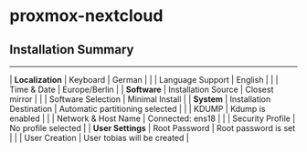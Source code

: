 # proxmox-nextcloud
## Installation Summary
--------------------------------------------------------------------------------------------
| **Localization**  | Keyboard                  | German                                   |
|                   | Language Support          | English                                  |
|                   | Time & Date               | Europe/Berlin                            |
| **Software**      | Installation Source       | Closest mirror                           |
|                   | Software Selection        | Minimal Install                          |
| **System**        | Installation Destination  | Automatic partitioning selected          |
|                   | KDUMP                     | Kdump is enabled                         |
|                   | Network & Host Name       | Connected: ens18                         |
|                   | Security Profile          | No profile selected                      |
| **User Settings** | Root Password             | Root password is set                     |
|                   | User Creation             | User tobias will be created              |

